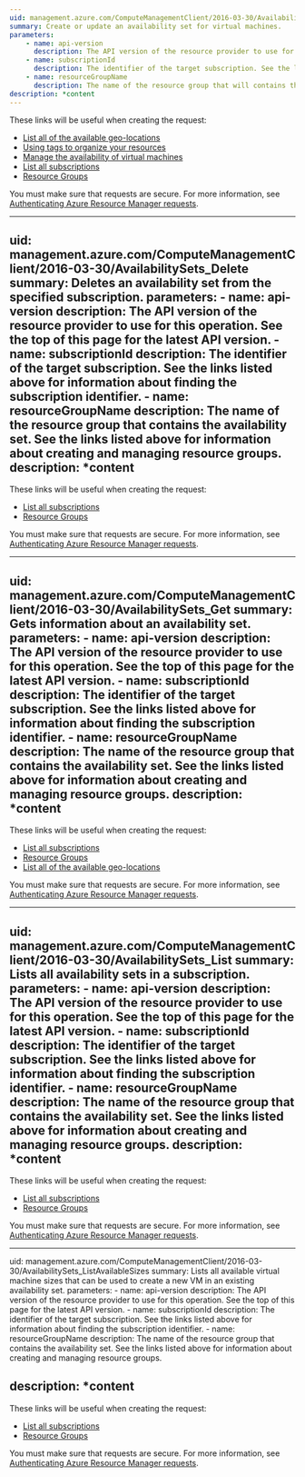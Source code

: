 ```yaml
---
uid: management.azure.com/ComputeManagementClient/2016-03-30/AvailabilitySets_CreateOrUpdate
summary: Create or update an availability set for virtual machines.
parameters:
    - name: api-version
      description: The API version of the resource provider to use for this operation. See the top of this page for the latest API version.
    - name: subscriptionId
      description: The identifier of the target subscription. See the links listed above for information about finding the subscription identifier. 
    - name: resourceGroupName
      description: The name of the resource group that will contains the availability set. See the links listed above for information about creating and managing resource groups.
description: *content
---
```


These links will be useful when creating the request:

- [List all of the available geo-locations](../../docs-ref-autogen/resources/subscriptions.json#Subscriptions_ListLocations)
- [Using tags to organize your resources](https://review.docs.microsoft.com/en-us/azure/resource-group-using-tags?toc=%2fazure%2fazure-resource-manager%2ftoc.json)
- [Manage the availability of virtual machines](https://review.docs.microsoft.com/en-us/azure/virtual-machines/virtual-machines-windows-manage-availability?toc=%2fazure%2fvirtual-machines%2fwindows%2ftoc.json)
- [List all subscriptions](../../docs-ref-autogen/resources/subscriptions.json#Subscriptions_List)
- [Resource Groups](../../docs-ref-autogen/resources/resourcegroups.json)

You must make sure that requests are secure. For more information, see [Authenticating Azure Resource Manager requests](https://review.docs.microsoft.com/en-us/azure/resource-group-authenticate-service-principal?toc=%2fazure%2fazure-resource-manager%2ftoc.json).

---
uid: management.azure.com/ComputeManagementClient/2016-03-30/AvailabilitySets_Delete
summary: Deletes an availability set from the specified subscription.
parameters:
    - name: api-version
      description: The API version of the resource provider to use for this operation. See the top of this page for the latest API version.
    - name: subscriptionId
      description: The identifier of the target subscription. See the links listed above for information about finding the subscription identifier.
    - name: resourceGroupName
      description: The name of the resource group that contains the availability set. See the links listed above for information about creating and managing resource groups.
description: *content
---

These links will be useful when creating the request:

- [List all subscriptions](../../docs-ref-autogen/resources/subscriptions.json#Subscriptions_List)
- [Resource Groups](../../docs-ref-autogen/resources/resourcegroups.json)

You must make sure that requests are secure. For more information, see [Authenticating Azure Resource Manager requests](https://review.docs.microsoft.com/en-us/azure/resource-group-authenticate-service-principal?toc=%2fazure%2fazure-resource-manager%2ftoc.json).

---
uid: management.azure.com/ComputeManagementClient/2016-03-30/AvailabilitySets_Get
summary: Gets information about an availability set.
parameters:
    - name: api-version
      description: The API version of the resource provider to use for this operation. See the top of this page for the latest API version.
    - name: subscriptionId
      description: The identifier of the target subscription. See the links listed above for information about finding the subscription identifier.
    - name: resourceGroupName
      description: The name of the resource group that contains the availability set. See the links listed above for information about creating and managing resource groups.
description: *content
---

These links will be useful when creating the request:

- [List all subscriptions](../../docs-ref-autogen/resources/subscriptions.json#Subscriptions_List)
- [Resource Groups](../../docs-ref-autogen/resources/resourcegroups.json)
- [List all of the available geo-locations](../../docs-ref-autogen/resources/subscriptions.json#Subscriptions_ListLocations)

You must make sure that requests are secure. For more information, see [Authenticating Azure Resource Manager requests](https://review.docs.microsoft.com/en-us/azure/resource-group-authenticate-service-principal?toc=%2fazure%2fazure-resource-manager%2ftoc.json).

---
uid: management.azure.com/ComputeManagementClient/2016-03-30/AvailabilitySets_List
summary: Lists all availability sets in a subscription.
parameters:
    - name: api-version
      description: The API version of the resource provider to use for this operation. See the top of this page for the latest API version.
    - name: subscriptionId
      description: The identifier of the target subscription. See the links listed above for information about finding the subscription identifier.
    - name: resourceGroupName
      description: The name of the resource group that contains the availability set. See the links listed above for information about creating and managing resource groups.
description: *content
---

These links will be useful when creating the request:

- [List all subscriptions](../../docs-ref-autogen/resources/subscriptions.json#Subscriptions_List)
- [Resource Groups](../../docs-ref-autogen/resources/resourcegroups.json)

You must make sure that requests are secure. For more information, see [Authenticating Azure Resource Manager requests](https://review.docs.microsoft.com/en-us/azure/resource-group-authenticate-service-principal?toc=%2fazure%2fazure-resource-manager%2ftoc.json).

---
uid: management.azure.com/ComputeManagementClient/2016-03-30/AvailabilitySets_ListAvailableSizes
summary: Lists all available virtual machine sizes that can be used to create a new VM in an existing availability set.
parameters:
    - name: api-version
      description: The API version of the resource provider to use for this operation. See the top of this page for the latest API version.
    - name: subscriptionId
      description: The identifier of the target subscription. See the links listed above for information about finding the subscription identifier.
    - name: resourceGroupName
      description: The name of the resource group that contains the availability set. See the links listed above for information about creating and managing resource groups.
      
description: *content
---

These links will be useful when creating the request:

- [List all subscriptions](../../docs-ref-autogen/resources/subscriptions.json#Subscriptions_List)
- [Resource Groups](../../docs-ref-autogen/resources/resourcegroups.json)

You must make sure that requests are secure. For more information, see [Authenticating Azure Resource Manager requests](https://review.docs.microsoft.com/en-us/azure/resource-group-authenticate-service-principal?toc=%2fazure%2fazure-resource-manager%2ftoc.json).